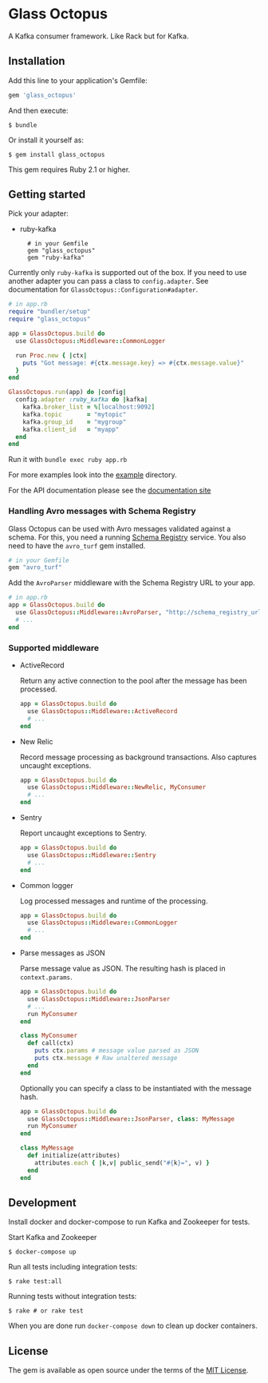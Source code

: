 # Glass Octopus

A Kafka consumer framework. Like Rack but for Kafka.

## Installation

Add this line to your application's Gemfile:

```ruby
gem 'glass_octopus'
```

And then execute:

    $ bundle

Or install it yourself as:

    $ gem install glass_octopus

This gem requires Ruby 2.1 or higher.

## Getting started

Pick your adapter:

* ruby-kafka

        # in your Gemfile
        gem "glass_octopus"
        gem "ruby-kafka"

Currently only `ruby-kafka` is supported out of the box. If you need to use another adapter you can pass a class to `config.adapter`. See documentation for `GlassOctopus::Configuration#adapter`.

```ruby
# in app.rb
require "bundler/setup"
require "glass_octopus"

app = GlassOctopus.build do
  use GlassOctopus::Middleware::CommonLogger

  run Proc.new { |ctx|
    puts "Got message: #{ctx.message.key} => #{ctx.message.value}"
  }
end

GlassOctopus.run(app) do |config|
  config.adapter :ruby_kafka do |kafka|
    kafka.broker_list = %[localhost:9092]
    kafka.topic       = "mytopic"
    kafka.group_id    = "mygroup"
    kafka.client_id   = "myapp"
  end
end
```

Run it with `bundle exec ruby app.rb`

For more examples look into the [example](example) directory.

For the API documentation please see the [documentation site][rubydoc]

### Handling Avro messages with Schema Registry

Glass Octopus can be used with Avro messages validated against a schema. For this, you need a running [Schema Registry](https://docs.confluent.io/current/schema-registry/docs/index.html) service.
You also need to have the `avro_turf` gem installed.

```ruby
# in your Gemfile
gem "avro_turf"
```

Add the `AvroParser` middleware with the Schema Registry URL to your app.

```ruby
# in app.rb
app = GlassOctopus.build do
  use GlassOctopus::Middleware::AvroParser, "http://schema_registry_url:8081"
  # ...
end
```

### Supported middleware

* ActiveRecord

    Return any active connection to the pool after the message has been processed.

    ```ruby
    app = GlassOctopus.build do
      use GlassOctopus::Middleware::ActiveRecord
      # ...
    end
    ```

* New Relic

    Record message processing as background transactions. Also captures uncaught exceptions.

    ```ruby
    app = GlassOctopus.build do
      use GlassOctopus::Middleware::NewRelic, MyConsumer
      # ...
    end
    ```

* Sentry

    Report uncaught exceptions to Sentry.

    ```ruby
    app = GlassOctopus.build do
      use GlassOctopus::Middleware::Sentry
      # ...
    end
    ```

* Common logger

    Log processed messages and runtime of the processing.

    ```ruby
    app = GlassOctopus.build do
      use GlassOctopus::Middleware::CommonLogger
      # ...
    end
    ```

* Parse messages as JSON

    Parse message value as JSON. The resulting hash is placed in `context.params`.

    ```ruby
    app = GlassOctopus.build do
      use GlassOctopus::Middleware::JsonParser
      # ...
      run MyConsumer
    end

    class MyConsumer
      def call(ctx)
        puts ctx.params # message value parsed as JSON
        puts ctx.message # Raw unaltered message
      end
    end
    ```

    Optionally you can specify a class to be instantiated with the message hash.

    ```ruby
    app = GlassOctopus.build do
      use GlassOctopus::Middleware::JsonParser, class: MyMessage
      run MyConsumer
    end

    class MyMessage
      def initialize(attributes)
        attributes.each { |k,v| public_send("#{k}=", v) }
      end
    end
    ```

## Development

Install docker and docker-compose to run Kafka and Zookeeper for tests.

Start Kafka and Zookeeper

    $ docker-compose up

Run all tests including integration tests:

    $ rake test:all

Running tests without integration tests:

    $ rake # or rake test

When you are done run `docker-compose down` to clean up docker containers.

## License

The gem is available as open source under the terms of the
[MIT License](http://opensource.org/licenses/MIT).

[rubydoc]: http://www.rubydoc.info/github/sspinc/glass-octopus

